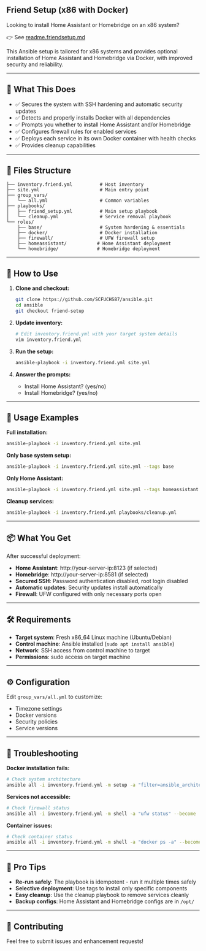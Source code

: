 ## Friend Setup (x86 with Docker)

Looking to install Home Assistant or Homebridge on an x86 system?

👉 See [readme.friendsetup.md](readme.friendsetup.md)


This Ansible setup is tailored for x86 systems and provides optional installation of Home Assistant and Homebridge via Docker, with improved security and reliability.

---

## 🧾 What This Does
- ✅ Secures the system with SSH hardening and automatic security updates
- ✅ Detects and properly installs Docker with all dependencies
- ✅ Prompts you whether to install Home Assistant and/or Homebridge
- ✅ Configures firewall rules for enabled services
- ✅ Deploys each service in its own Docker container with health checks
- ✅ Provides cleanup capabilities

---

## 📁 Files Structure

```
├── inventory.friend.yml          # Host inventory
├── site.yml                      # Main entry point
├── group_vars/
│   └── all.yml                   # Common variables
├── playbooks/
│   ├── friend_setup.yml          # Main setup playbook
│   └── cleanup.yml               # Service removal playbook
└── roles/
    ├── base/                     # System hardening & essentials
    ├── docker/                   # Docker installation
    ├── firewall/                 # UFW firewall setup
    ├── homeassistant/           # Home Assistant deployment
    └── homebridge/              # Homebridge deployment
```

---

## 🚀 How to Use

1. **Clone and checkout:**
   ```bash
   git clone https://github.com/SCFUCHS87/ansible.git
   cd ansible
   git checkout friend-setup
   ```

2. **Update inventory:**
   ```bash
   # Edit inventory.friend.yml with your target system details
   vim inventory.friend.yml
   ```

3. **Run the setup:**
   ```bash
   ansible-playbook -i inventory.friend.yml site.yml
   ```

4. **Answer the prompts:**
   - Install Home Assistant? (yes/no)
   - Install Homebridge? (yes/no)

---

## 🎯 Usage Examples

**Full installation:**
```bash
ansible-playbook -i inventory.friend.yml site.yml
```

**Only base system setup:**
```bash
ansible-playbook -i inventory.friend.yml site.yml --tags base
```

**Only Home Assistant:**
```bash
ansible-playbook -i inventory.friend.yml site.yml --tags homeassistant
```

**Cleanup services:**
```bash
ansible-playbook -i inventory.friend.yml playbooks/cleanup.yml
```

---

## 📦 What You Get

After successful deployment:
- **Home Assistant**: http://your-server-ip:8123 (if selected)
- **Homebridge**: http://your-server-ip:8581 (if selected)
- **Secured SSH**: Password authentication disabled, root login disabled
- **Automatic updates**: Security updates install automatically
- **Firewall**: UFW configured with only necessary ports open

---

## 🛠 Requirements

- **Target system**: Fresh x86_64 Linux machine (Ubuntu/Debian)
- **Control machine**: Ansible installed (`sudo apt install ansible`)
- **Network**: SSH access from control machine to target
- **Permissions**: sudo access on target machine

---

## ⚙️ Configuration

Edit `group_vars/all.yml` to customize:
- Timezone settings
- Docker versions
- Security policies
- Service versions

---

## 🔧 Troubleshooting

**Docker installation fails:**
```bash
# Check system architecture
ansible all -i inventory.friend.yml -m setup -a "filter=ansible_architecture"
```

**Services not accessible:**
```bash
# Check firewall status
ansible all -i inventory.friend.yml -m shell -a "ufw status" --become
```

**Container issues:**
```bash
# Check container status
ansible all -i inventory.friend.yml -m shell -a "docker ps -a" --become
```

---

## 🧠 Pro Tips

- **Re-run safely**: The playbook is idempotent - run it multiple times safely
- **Selective deployment**: Use tags to install only specific components
- **Easy cleanup**: Use the cleanup playbook to remove services cleanly
- **Backup configs**: Home Assistant and Homebridge configs are in `/opt/`

---

## 🤝 Contributing

Feel free to submit issues and enhancement requests!
